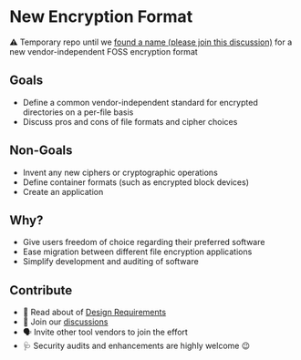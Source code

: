 # New Encryption Format
:warning: Temporary repo until we [found a name (please join this discussion)](https://github.com/cryptomator/new-encryption-format/discussions/3) for a new vendor-independent FOSS encryption format

## Goals
* Define a common vendor-independent standard for encrypted directories on a per-file basis
* Discuss pros and cons of file formats and cipher choices

## Non-Goals
* Invent any new ciphers or cryptographic operations
* Define container formats (such as encrypted block devices)
* Create an application

## Why?
* Give users freedom of choice regarding their preferred software
* Ease migration between different file encryption applications
* Simplify development and auditing of software

## Contribute
* :memo: Read about of [Design Requirements](Requirements.md)
* :speech_balloon: Join our [discussions](https://github.com/cryptomator/new-encryption-format/discussions)
* :speaking_head: Invite other tool vendors to join the effort
* :stethoscope:	Security audits and enhancements are highly welcome :wink:
